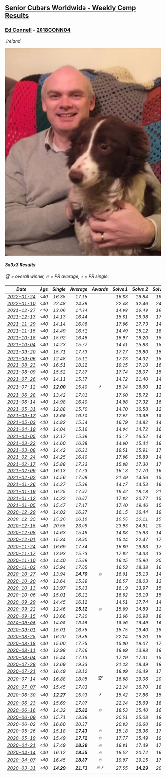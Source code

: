 <style>table {white-space: nowrap;}</style>
<link rel="stylesheet" type="text/css" href="/scw-comp/css/flags.css" />

## [Senior Cubers Worldwide - Weekly Comp Results](/scw-comp/results/)
### [Ed Connell](README.md) - [2018CONN04](https://www.worldcubeassociation.org/persons/2018CONN04?event=333)

<i class="flag flag-IE" />&nbsp;Ireland

![Ed Connell](1583010027.jpg)

#### 3x3x3 Results

<span style="white-space: nowrap;">🏆 = overall winner</span>, <span style="white-space: nowrap;">🔥 = PR average</span>, <span style="white-space: nowrap;">⚡ = PR single</span>.

| Date | Age | Single | Average | Awards | Solve 1 | Solve 2 | Solve 3 | Solve 4 | Solve 5 | Video |
| :--: | :--: | --: | --: | :--: | --: | --: | --: | --: | --: | :-- |
| [2022-01-24](../../results/2022-01-24/333.md) | <40 | 16.35 | 17.15 |  | 16.83 | 16.84 | 19.76 | 17.77 | 16.35 | [Desktop](https://www.facebook.com/events/1729699367421612/permalink/1739792719745610) / [Mobile](https://m.facebook.com/events/1729699367421612?view=permalink&id=1739792719745610) |
| [2022-01-10](../../results/2022-01-10/333.md) | <40 | 22.48 | 24.89 |  | 22.48 | 32.46 | 24.07 | 23.79 | 26.82 | [Desktop](https://www.facebook.com/events/461056852143654/permalink/465058385076834) / [Mobile](https://m.facebook.com/events/461056852143654?view=permalink&id=465058385076834) |
| [2021-12-27](../../results/2021-12-27/333.md) | <40 | 13.06 | 14.84 |  | 14.68 | 16.48 | 16.33 | 13.50 | 13.06 | [Desktop](https://www.facebook.com/events/343359980546742/permalink/350449403171133) / [Mobile](https://m.facebook.com/events/343359980546742?view=permalink&id=350449403171133) |
| [2021-12-13](../../results/2021-12-13/333.md) | <40 | 14.13 | 16.44 |  | 15.61 | 16.38 | 17.45 | 14.13 | 17.32 | [Desktop](https://www.facebook.com/events/273334328175697/permalink/276993167809813) / [Mobile](https://m.facebook.com/events/273334328175697?view=permalink&id=276993167809813) |
| [2021-11-29](../../results/2021-11-29/333.md) | <40 | 14.14 | 16.06 |  | 17.86 | 17.73 | 14.82 | 15.62 | 14.14 | [Desktop](https://www.facebook.com/events/401731615009477/permalink/410269534155685) / [Mobile](https://m.facebook.com/events/401731615009477?view=permalink&id=410269534155685) |
| [2021-11-15](../../results/2021-11-15/333.md) | <40 | 14.49 | 16.51 |  | 14.49 | 15.12 | 18.92 | 18.04 | 16.37 | [Desktop](https://www.facebook.com/events/717487009641909/permalink/720652209325389) / [Mobile](https://m.facebook.com/events/717487009641909?view=permalink&id=720652209325389) |
| [2021-10-18](../../results/2021-10-18/333.md) | <40 | 15.92 | 16.46 |  | 16.97 | 16.20 | 15.92 | 16.36 | 16.83 | [Desktop](https://www.facebook.com/events/261213032615951/permalink/265375388866382) / [Mobile](https://m.facebook.com/events/261213032615951?view=permalink&id=265375388866382) |
| [2021-10-04](../../results/2021-10-04/333.md) | <40 | 14.23 | 15.27 |  | 14.41 | 15.83 | 15.57 | 26.97 | 14.23 | [Desktop](https://www.facebook.com/events/1102565390277531/permalink/1105957256605011) / [Mobile](https://m.facebook.com/events/1102565390277531?view=permalink&id=1105957256605011) |
| [2021-09-20](../../results/2021-09-20/333.md) | <40 | 15.71 | 17.33 |  | 17.27 | 16.80 | 15.71 | 18.09 | 17.93 | [Desktop](https://www.facebook.com/events/836337370416586/permalink/844169646300025) / [Mobile](https://m.facebook.com/events/836337370416586?view=permalink&id=844169646300025) |
| [2021-09-06](../../results/2021-09-06/333.md) | <40 | 12.48 | 15.11 |  | 17.23 | 14.32 | 15.82 | 12.48 | 15.20 | [Desktop](https://www.facebook.com/events/208105634636421/permalink/215865547193763) / [Mobile](https://m.facebook.com/events/208105634636421?view=permalink&id=215865547193763) |
| [2021-08-23](../../results/2021-08-23/333.md) | <40 | 16.51 | 18.22 |  | 19.25 | 17.10 | 16.51 | 18.32 | 34.41 | [Desktop](https://www.facebook.com/events/992549044856331/permalink/1001031517341417) / [Mobile](https://m.facebook.com/events/992549044856331?view=permalink&id=1001031517341417) |
| [2021-08-09](../../results/2021-08-09/333.md) | <40 | 15.52 | 17.87 |  | 17.74 | 18.07 | 15.52 | 20.00 | 17.81 | [Desktop](https://www.facebook.com/events/799005364067137/permalink/805614983406175) / [Mobile](https://m.facebook.com/events/799005364067137?view=permalink&id=805614983406175) |
| [2021-07-26](../../results/2021-07-26/333.md) | <40 | 14.11 | 15.57 |  | 14.72 | 21.40 | 14.75 | 17.23 | 14.11 | [Desktop](https://www.facebook.com/events/345405150546336/permalink/349863053433879) / [Mobile](https://m.facebook.com/events/345405150546336?view=permalink&id=349863053433879) |
| [2021-07-12](../../results/2021-07-12/333.md) | <40 | **12.00** | 15.40 | ⚡ | 15.24 | 18.60 | **12.00** | 17.40 | 13.57 | [Desktop](https://www.facebook.com/events/511699716713156/permalink/514951673054627) / [Mobile](https://m.facebook.com/events/511699716713156?view=permalink&id=514951673054627) |
| [2021-06-28](../../results/2021-06-28/333.md) | <40 | 13.42 | 17.01 |  | 17.60 | 15.72 | 13.42 | 18.90 | 17.71 | [Desktop](https://www.facebook.com/events/849999075950147/permalink/860025968280791) / [Mobile](https://m.facebook.com/events/849999075950147?view=permalink&id=860025968280791) |
| [2021-06-14](../../results/2021-06-14/333.md) | <40 | 14.98 | 16.40 |  | 14.98 | 17.32 | 16.72 | 15.44 | 17.05 | [Desktop](https://www.facebook.com/events/318989363128881/permalink/324038679290616) / [Mobile](https://m.facebook.com/events/318989363128881?view=permalink&id=324038679290616) |
| [2021-05-31](../../results/2021-05-31/333.md) | <40 | 12.88 | 15.70 |  | 14.70 | 16.58 | 12.88 | 15.83 | 17.99 | [Desktop](https://www.facebook.com/events/477312563557358/permalink/484279026194045) / [Mobile](https://m.facebook.com/events/477312563557358?view=permalink&id=484279026194045) |
| [2021-05-17](../../results/2021-05-17/333.md) | <40 | 13.69 | 16.20 |  | 17.92 | 13.69 | 15.91 | 17.25 | 15.43 | [Desktop](https://www.facebook.com/events/294093895691078/permalink/297652338668567) / [Mobile](https://m.facebook.com/events/294093895691078?view=permalink&id=297652338668567) |
| [2021-05-03](../../results/2021-05-03/333.md) | <40 | 14.82 | 15.54 |  | 16.79 | 14.82 | 14.92 | 15.36 | 16.33 | [Desktop](https://www.facebook.com/events/2542204919406396/permalink/2546705805622974) / [Mobile](https://m.facebook.com/events/2542204919406396?view=permalink&id=2546705805622974) |
| [2021-04-19](../../results/2021-04-19/333.md) | <40 | 14.04 | 15.16 |  | 14.04 | 14.72 | 16.33 | 16.79 | 14.43 | [Desktop](https://www.facebook.com/events/195346665532379/permalink/201596674907378) / [Mobile](https://m.facebook.com/events/195346665532379?view=permalink&id=201596674907378) |
| [2021-04-05](../../results/2021-04-05/333.md) | <40 | 13.17 | 15.99 |  | 13.17 | 16.52 | 14.48 | 16.96 | 19.03 | [Desktop](https://www.facebook.com/events/486157032419819/permalink/489331192102403) / [Mobile](https://m.facebook.com/events/486157032419819?view=permalink&id=489331192102403) |
| [2021-03-22](../../results/2021-03-22/333.md) | <40 | 14.60 | 16.98 |  | 14.60 | 15.44 | 19.53 | 15.97 | 19.60 | [Desktop](https://www.facebook.com/events/802754890451423/permalink/808070493253196) / [Mobile](https://m.facebook.com/events/802754890451423?view=permalink&id=808070493253196) |
| [2021-03-08](../../results/2021-03-08/333.md) | <40 | 14.42 | 16.21 |  | 19.51 | 15.91 | 17.24 | 15.49 | 14.42 | [Desktop](https://www.facebook.com/events/286026952942446/permalink/292916068920201) / [Mobile](https://m.facebook.com/events/286026952942446?view=permalink&id=292916068920201) |
| [2021-02-24](../../results/2021-02-24/333.md) | <40 | 14.25 | 16.40 |  | 17.86 | 15.89 | 14.25 | 17.44 | 15.86 | [Desktop](https://www.facebook.com/events/264199631979561/permalink/267575708308620) / [Mobile](https://m.facebook.com/events/264199631979561?view=permalink&id=267575708308620) |
| [2021-02-17](../../results/2021-02-17/333.md) | <40 | 15.88 | 17.23 |  | 15.88 | 17.30 | 17.84 | 16.54 | 17.87 | [Desktop](https://www.facebook.com/events/2846210318979915/permalink/2850026741931606) / [Mobile](https://m.facebook.com/events/2846210318979915?view=permalink&id=2850026741931606) |
| [2021-02-09](../../results/2021-02-09/333.md) | <40 | 16.13 | 17.23 |  | 16.13 | 17.70 | 16.54 | 21.74 | 17.46 | [Desktop](https://www.facebook.com/events/749806039307047/permalink/753191922301792) / [Mobile](https://m.facebook.com/events/749806039307047?view=permalink&id=753191922301792) |
| [2021-02-02](../../results/2021-02-02/333.md) | <40 | 14.56 | 17.08 |  | 21.49 | 14.56 | 15.53 | 16.93 | 18.77 | [Desktop](https://www.facebook.com/events/176364004262939/permalink/179176233981716) / [Mobile](https://m.facebook.com/events/176364004262939?view=permalink&id=179176233981716) |
| [2021-01-26](../../results/2021-01-26/333.md) | <40 | 14.27 | 15.99 |  | 14.27 | 14.53 | 19.33 | 18.40 | 15.05 | [Desktop](https://www.facebook.com/events/415506712992555/permalink/418052602737966) / [Mobile](https://m.facebook.com/events/415506712992555?view=permalink&id=418052602737966) |
| [2021-01-19](../../results/2021-01-19/333.md) | <40 | 16.25 | 17.97 |  | 19.42 | 18.18 | 21.12 | 16.32 | 16.25 | [Desktop](https://www.facebook.com/events/259430338941057/permalink/262667388617352) / [Mobile](https://m.facebook.com/events/259430338941057?view=permalink&id=262667388617352) |
| [2021-01-12](../../results/2021-01-12/333.md) | <40 | 14.22 | 16.67 |  | 17.82 | 20.77 | 15.78 | 16.40 | 14.22 | [Desktop](https://www.facebook.com/events/154842819532367/permalink/157169772633005) / [Mobile](https://m.facebook.com/events/154842819532367?view=permalink&id=157169772633005) |
| [2021-01-05](../../results/2021-01-05/333.md) | <40 | 15.47 | 17.47 |  | 17.40 | 19.46 | 15.47 | 15.54 | 20.50 | [Desktop](https://www.facebook.com/events/237822631087555/permalink/242122910657527) / [Mobile](https://m.facebook.com/events/237822631087555?view=permalink&id=242122910657527) |
| [2020-12-29](../../results/2020-12-29/333.md) | <40 | 14.02 | 16.27 |  | 16.15 | 16.44 | 19.59 | 16.21 | 14.02 | [Desktop](https://www.facebook.com/events/807437066779451/permalink/809979709858520) / [Mobile](https://m.facebook.com/events/807437066779451?view=permalink&id=809979709858520) |
| [2020-12-22](../../results/2020-12-22/333.md) | <40 | 15.26 | 16.18 |  | 16.55 | 16.11 | 15.26 | 16.65 | 15.89 | [Desktop](https://www.facebook.com/events/758481858355136/permalink/762336287969693) / [Mobile](https://m.facebook.com/events/758481858355136?view=permalink&id=762336287969693) |
| [2020-12-15](../../results/2020-12-15/333.md) | <40 | 20.55 | 23.09 |  | 23.93 | 24.61 | 20.55 | 23.91 | 21.44 | [Desktop](https://www.facebook.com/events/804969103386330/permalink/807245639825343) / [Mobile](https://m.facebook.com/events/804969103386330?view=permalink&id=807245639825343) |
| [2020-12-08](../../results/2020-12-08/333.md) | <40 | 14.63 | 15.49 |  | 14.88 | 15.93 | 14.63 | 25.48 | 15.65 | [Desktop](https://www.facebook.com/events/1026387727837469/permalink/1029621877514054) / [Mobile](https://m.facebook.com/events/1026387727837469?view=permalink&id=1029621877514054) |
| [2020-12-01](../../results/2020-12-01/333.md) | <40 | 15.34 | 18.90 |  | 15.34 | 22.47 | 17.12 | 21.22 | 18.35 | [Desktop](https://www.facebook.com/events/456949201957439/permalink/461227744862918) / [Mobile](https://m.facebook.com/events/456949201957439?view=permalink&id=461227744862918) |
| [2020-11-24](../../results/2020-11-24/333.md) | <40 | 16.69 | 17.34 |  | 16.69 | 19.83 | 17.25 | 17.60 | 17.16 | [Desktop](https://www.facebook.com/events/418254925863499/permalink/422357595453232) / [Mobile](https://m.facebook.com/events/418254925863499?view=permalink&id=422357595453232) |
| [2020-11-17](../../results/2020-11-17/333.md) | <40 | 13.93 | 15.73 |  | 17.62 | 14.33 | 13.93 | 16.40 | 16.46 | [Desktop](https://www.facebook.com/events/770207250227350/permalink/774131219834953) / [Mobile](https://m.facebook.com/events/770207250227350?view=permalink&id=774131219834953) |
| [2020-11-10](../../results/2020-11-10/333.md) | <40 | 14.40 | 15.69 |  | 16.35 | 15.90 | 20.72 | 14.83 | 14.40 | [Desktop](https://www.facebook.com/events/355672432175632/permalink/359167485159460) / [Mobile](https://m.facebook.com/events/355672432175632?view=permalink&id=359167485159460) |
| [2020-11-03](../../results/2020-11-03/333.md) | <40 | 15.94 | 17.05 |  | 16.53 | 18.38 | 16.24 | 18.75 | 15.94 | [Desktop](https://www.facebook.com/events/1239637256416110/permalink/1244085562637946) / [Mobile](https://m.facebook.com/events/1239637256416110?view=permalink&id=1244085562637946) |
| [2020-10-27](../../results/2020-10-27/333.md) | <40 | 13.94 | **14.70** | 🔥 | 16.01 | 15.13 | 14.30 | 14.68 | 13.94 | [Desktop](https://www.facebook.com/events/2645965315652815/permalink/2669696039946409) / [Mobile](https://m.facebook.com/events/2645965315652815?view=permalink&id=2669696039946409) |
| [2020-10-20](../../results/2020-10-20/333.md) | <40 | 13.64 | 15.89 |  | 16.57 | 18.03 | 13.64 | 15.10 | 16.00 | [Desktop](https://www.facebook.com/events/2855876438029747/permalink/2867546853529372) / [Mobile](https://m.facebook.com/events/2855876438029747?view=permalink&id=2867546853529372) |
| [2020-10-13](../../results/2020-10-13/333.md) | <40 | 13.97 | 15.83 |  | 16.19 | 13.97 | 15.07 | 19.75 | 16.23 | [Desktop](https://www.facebook.com/events/2855876438029747/permalink/2862401984043859) / [Mobile](https://m.facebook.com/events/2855876438029747?view=permalink&id=2862401984043859) |
| [2020-10-06](../../results/2020-10-06/333.md) | <40 | 15.01 | 16.21 |  | 16.82 | 16.19 | 15.63 | 15.01 | 17.18 | [Desktop](https://www.facebook.com/events/2645965315652815/permalink/2649943395255007) / [Mobile](https://m.facebook.com/events/2645965315652815?view=permalink&id=2649943395255007) |
| [2020-09-29](../../results/2020-09-29/333.md) | <40 | 14.45 | 16.12 |  | 14.51 | 17.74 | 14.45 | 16.11 | 19.03 | [Desktop](https://www.facebook.com/events/1202263490156156/permalink/1206730873042751) / [Mobile](https://m.facebook.com/events/1202263490156156?view=permalink&id=1206730873042751) |
| [2020-09-22](../../results/2020-09-22/333.md) | <40 | 12.46 | **15.32** | 🔥 | 15.89 | 14.89 | 12.46 | 16.80 | 15.18 | [Desktop](https://www.facebook.com/events/349197636276246/permalink/352437015952308) / [Mobile](https://m.facebook.com/events/349197636276246?view=permalink&id=352437015952308) |
| [2020-09-15](../../results/2020-09-15/333.md) | <40 | 13.66 | 17.80 |  | 13.66 | 16.98 | 18.21 | 18.22 | 18.52 | [Desktop](https://www.facebook.com/events/3404368289613252/permalink/3421843714532376) / [Mobile](https://m.facebook.com/events/3404368289613252?view=permalink&id=3421843714532376) |
| [2020-09-08](../../results/2020-09-08/333.md) | <40 | 14.05 | 15.99 |  | 15.06 | 16.49 | 16.59 | 14.05 | 16.43 | [Desktop](https://www.facebook.com/events/660661614881054/permalink/664232791190603) / [Mobile](https://m.facebook.com/events/660661614881054?view=permalink&id=664232791190603) |
| [2020-09-01](../../results/2020-09-01/333.md) | <40 | 15.01 | 16.55 |  | 15.75 | 19.40 | 15.01 | 17.58 | 16.31 | [Desktop](https://www.facebook.com/events/652945192290048/permalink/658566088394625) / [Mobile](https://m.facebook.com/events/652945192290048?view=permalink&id=658566088394625) |
| [2020-08-25](../../results/2020-08-25/333.md) | <40 | 16.20 | 19.88 |  | 22.24 | 16.20 | 18.67 | 20.30 | 20.68 | [Desktop](https://www.facebook.com/events/2812216602434889/permalink/2818220558501160) / [Mobile](https://m.facebook.com/events/2812216602434889?view=permalink&id=2818220558501160) |
| [2020-08-18](../../results/2020-08-18/333.md) | <40 | 15.00 | 17.25 |  | 15.00 | 19.07 | 17.23 | 18.31 | 16.20 | [Desktop](https://www.facebook.com/events/357518755418063/permalink/362317311604874) / [Mobile](https://m.facebook.com/events/357518755418063?view=permalink&id=362317311604874) |
| [2020-08-11](../../results/2020-08-11/333.md) | <40 | 13.98 | 17.66 |  | 18.69 | 13.98 | 18.26 | 19.24 | 16.04 | [Desktop](https://www.facebook.com/events/338631130511019/permalink/342505180123614) / [Mobile](https://m.facebook.com/events/338631130511019?view=permalink&id=342505180123614) |
| [2020-08-04](../../results/2020-08-04/333.md) | <40 | 15.44 | 17.13 |  | 17.29 | 17.31 | 15.44 | 19.00 | 16.80 | [Desktop](https://www.facebook.com/events/748440219235440/permalink/751568872255908) / [Mobile](https://m.facebook.com/events/748440219235440?view=permalink&id=751568872255908) |
| [2020-07-28](../../results/2020-07-28/333.md) | <40 | 13.69 | 19.33 |  | 21.33 | 18.49 | 18.18 | 13.69 | 23.52 | [Desktop](https://www.facebook.com/events/708566320000803/permalink/711774993013269) / [Mobile](https://m.facebook.com/events/708566320000803?view=permalink&id=711774993013269) |
| [2020-07-21](../../results/2020-07-21/333.md) | <40 | 16.49 | 18.12 |  | 18.09 | 16.49 | 17.83 | 18.44 | 19.06 | [Desktop](https://www.facebook.com/events/1842039515939197/permalink/1845901792219636) / [Mobile](https://m.facebook.com/events/1842039515939197?view=permalink&id=1845901792219636) |
| [2020-07-14](../../results/2020-07-14/333.md) | <40 | 16.88 | 18.05 | 🏆 | 16.88 | 19.06 | 20.61 | 16.94 | 18.15 | [Desktop](https://www.facebook.com/events/1157754364595802/permalink/1161736564197582) / [Mobile](https://m.facebook.com/events/1157754364595802?view=permalink&id=1161736564197582) |
| [2020-07-07](../../results/2020-07-07/333.md) | <40 | 15.45 | 17.03 |  | 21.24 | 16.70 | 18.03 | 15.45 | 16.35 | [Desktop](https://www.facebook.com/events/271667090769235/permalink/274227360513208) / [Mobile](https://m.facebook.com/events/271667090769235?view=permalink&id=274227360513208) |
| [2020-06-30](../../results/2020-06-30/333.md) | <40 | **12.27** | 15.93 | ⚡ | 15.42 | 17.86 | 15.47 | **12.27** | 16.89 | [Desktop](https://www.facebook.com/events/679860472562391/permalink/682342735647498) / [Mobile](https://m.facebook.com/events/679860472562391?view=permalink&id=682342735647498) |
| [2020-06-23](../../results/2020-06-23/333.md) | <40 | 15.69 | 17.07 |  | 22.24 | 15.69 | 18.07 | 16.78 | 16.36 | [Desktop](https://www.facebook.com/events/722150235200875/permalink/724947131587852) / [Mobile](https://m.facebook.com/events/722150235200875?view=permalink&id=724947131587852) |
| [2020-06-16](../../results/2020-06-16/333.md) | <40 | 14.32 | **15.82** | 🔥 | 18.53 | 15.40 | 16.74 | 15.32 | 14.32 | [Desktop](https://www.facebook.com/events/604103587178706/permalink/607127260209672) / [Mobile](https://m.facebook.com/events/604103587178706?view=permalink&id=607127260209672) |
| [2020-06-09](../../results/2020-06-09/333.md) | <40 | 15.71 | 18.99 |  | 20.51 | 25.08 | 18.51 | 15.71 | 17.95 | [Desktop](https://www.facebook.com/events/903549840109576/permalink/906639443133949) / [Mobile](https://m.facebook.com/events/903549840109576?view=permalink&id=906639443133949) |
| [2020-06-02](../../results/2020-06-02/333.md) | <40 | 16.60 | 20.37 |  | 20.83 | 16.60 | 19.96 | 21.15 | 20.32 | [Desktop](https://www.facebook.com/events/3373950429496747/permalink/3381554995402957) / [Mobile](https://m.facebook.com/events/3373950429496747?view=permalink&id=3381554995402957) |
| [2020-05-26](../../results/2020-05-26/333.md) | <40 | 15.18 | **17.43** | 🔥 | 15.18 | 18.36 | 17.98 | 15.95 | 18.95 | [Desktop](https://www.facebook.com/events/688407551989463/permalink/691154921714726) / [Mobile](https://m.facebook.com/events/688407551989463?view=permalink&id=691154921714726) |
| [2020-05-19](../../results/2020-05-19/333.md) | <40 | 15.49 | **17.72** | 🔥 | 17.77 | 15.49 | 19.59 | 19.38 | 16.02 | [Desktop](https://www.facebook.com/events/1880761498725633/permalink/1885616124906837) / [Mobile](https://m.facebook.com/events/1880761498725633?view=permalink&id=1885616124906837) |
| [2020-04-21](../../results/2020-04-21/333.md) | <40 | 17.49 | **18.29** | 🔥 | 19.81 | 17.49 | 17.96 | 19.35 | 17.55 | [Desktop](https://www.facebook.com/events/880278499062375/permalink/883228898767335) / [Mobile](https://m.facebook.com/events/880278499062375?view=permalink&id=883228898767335) |
| [2020-04-14](../../results/2020-04-14/333.md) | <40 | 16.12 | **18.55** | 🔥 | 18.52 | 20.72 | 16.41 | 16.12 | 22.27 | [Desktop](https://www.facebook.com/events/982619255468618/permalink/985739345156609) / [Mobile](https://m.facebook.com/events/982619255468618?view=permalink&id=985739345156609) |
| [2020-04-07](../../results/2020-04-07/333.md) | <40 | 16.45 | **18.87** | 🔥 | 19.97 | 19.15 | 17.50 | 16.45 | 20.07 | [Desktop](https://www.facebook.com/events/510082903229069/permalink/511553629748663) / [Mobile](https://m.facebook.com/events/510082903229069?view=permalink&id=511553629748663) |
| [2020-03-31](../../results/2020-03-31/333.md) | <40 | **14.29** | **21.73** | 🔥 ⚡ | 27.55 | **14.29** | 20.14 | 20.80 | 24.26 | [Desktop](https://www.facebook.com/events/207898257161923/permalink/209185620366520) / [Mobile](https://m.facebook.com/events/207898257161923?view=permalink&id=209185620366520) |


<!-- Global site tag (gtag.js) - Google Analytics -->
<script async src="https://www.googletagmanager.com/gtag/js?id=UA-86348435-3"></script>
<script>window.dataLayer = window.dataLayer || []; function gtag() {dataLayer.push(arguments);} gtag('js', new Date()); gtag('config', 'UA-86348435-3');</script>
